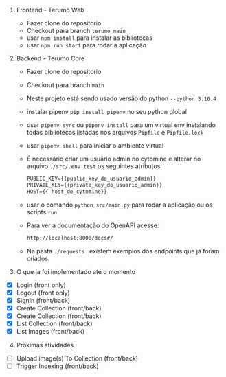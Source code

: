 

1. Frontend - Terumo Web
    - Fazer clone do repositorio
    - Checkout para branch `terumo_main`
    - usar `npm install` para instalar as bibliotecas
    - usar `npm run start` para rodar a aplicação

2. Backend - Terumo Core
    - Fazer clone do repositorio
    - Checkout para branch `main`
    - Neste projeto está sendo usado versão do python `--python 3.10.4`
    - instalar pipenv `pip install pipenv` no seu python global
    - usar `pipenv sync` ou `pipenv install` para um virtual env instalando todas bibliotecas listadas nos arquivos `Pipfile` e `Pipfile.lock`
    - usar `pipenv shell` para iniciar o ambiente virtual

    - É necessário criar um usuário admin no cytomine e alterar no arquivo `./src/.env.test` os seguintes atributos
        ```cmd
        PUBLIC_KEY={{public_key_do_usuario_admin}}
        PRIVATE_KEY={{private_key_do_usuario_admin}}
        HOST={{ host_do_cytomine}}
        ```
    - usar o comando `python src/main.py` para rodar a aplicação ou os scripts `run`
    - Para ver a documentação do OpenAPI acesse:
        ```cmd
        http://localhost:8000/docs#/
        ```
    - Na pasta  `./requests ` existem exemplos dos endpoints que já foram criados.

3. O que ja foi implementado até o momento

- [x] Login (front only)
- [x] Logout (front only)
- [x] SignIn (front/back)
- [x] Create Collection (front/back)
- [x] Create Collection (front/back)
- [x] List Collection (front/back)
- [x] List Images (front/back)

4. Próximas atividades

- [ ] Upload image(s) To Collection (front/back)
- [ ] Trigger Indexing (front/back)